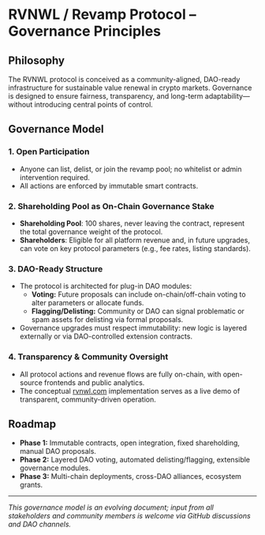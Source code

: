 # RVNWL / Revamp Protocol – Governance Principles

## Philosophy

The RVNWL protocol is conceived as a community-aligned, DAO-ready infrastructure for sustainable value renewal in crypto markets. Governance is designed to ensure fairness, transparency, and long-term adaptability—without introducing central points of control.

## Governance Model

### 1. Open Participation

- Anyone can list, delist, or join the revamp pool; no whitelist or admin intervention required.
- All actions are enforced by immutable smart contracts.

### 2. Shareholding Pool as On-Chain Governance Stake

- **Shareholding Pool**: 100 shares, never leaving the contract, represent the total governance weight of the protocol.
- **Shareholders**: Eligible for all platform revenue and, in future upgrades, can vote on key protocol parameters (e.g., fee rates, listing standards).

### 3. DAO-Ready Structure

- The protocol is architected for plug-in DAO modules:
  - **Voting:** Future proposals can include on-chain/off-chain voting to alter parameters or allocate funds.
  - **Flagging/Delisting:** Community or DAO can signal problematic or spam assets for delisting via formal proposals.
- Governance upgrades must respect immutability: new logic is layered externally or via DAO-controlled extension contracts.

### 4. Transparency & Community Oversight

- All protocol actions and revenue flows are fully on-chain, with open-source frontends and public analytics.
- The conceptual [rvnwl.com](https://rvnwl.com) implementation serves as a live demo of transparent, community-driven operation.

## Roadmap

- **Phase 1:** Immutable contracts, open integration, fixed shareholding, manual DAO proposals.
- **Phase 2:** Layered DAO voting, automated delisting/flagging, extensible governance modules.
- **Phase 3:** Multi-chain deployments, cross-DAO alliances, ecosystem grants.

---

*This governance model is an evolving document; input from all stakeholders and community members is welcome via GitHub discussions and DAO channels.*

